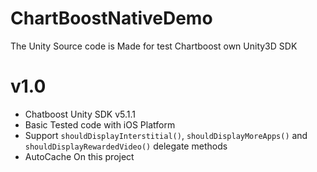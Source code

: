 # ChartBoostNativeDemo
The Unity Source code is Made for test Chartboost own Unity3D SDK

v1.0
====
- Chatboost Unity SDK v5.1.1
- Basic Tested code with iOS Platform
- Support `shouldDisplayInterstitial()`, `shouldDisplayMoreApps()` and `shouldDisplayRewardedVideo()` delegate methods
- AutoCache On this project

